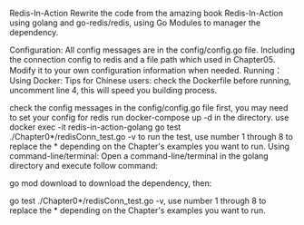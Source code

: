 Redis-In-Action
Rewrite the code from the amazing book Redis-In-Action using golang and go-redis/redis, using Go Modules to manager the dependency.

Configuration:
All config messages are in the config/config.go file. Including the connection config to redis and a file path which used in Chapter05.
Modify it to your own configuration information when needed.
Running：
Using Docker:
Tips for Chinese users: check the Dockerfile before running, uncomment line 4, this will speed you building process.

check the config messages in the config/config.go file first, you may need to set your config for redis
run docker-compose up -d in the directory.
use docker exec -it redis-in-action-golang go test ./Chapter0*/redisConn_test.go -v to run the test, use number 1 through 8 to replace the * depending on the Chapter's examples you want to run.
Using command-line/terminal:
Open a command-line/terminal in the golang directory and execute follow command:

go mod download to download the dependency, then:

go test ./Chapter0*/redisConn_test.go -v, use number 1 through 8 to replace the * depending on the Chapter's examples you want to run.
